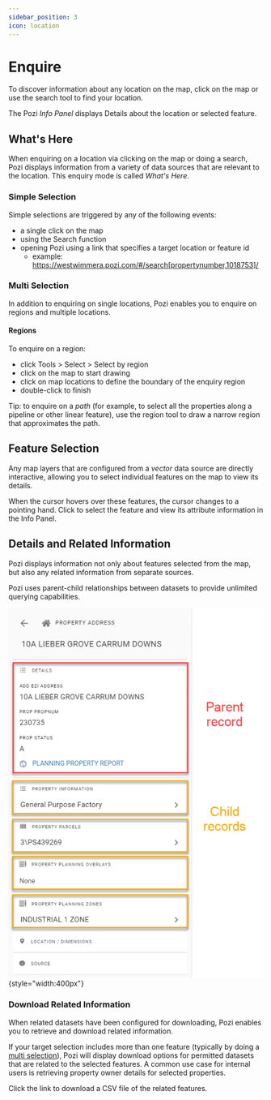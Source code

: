 ```yaml
---
sidebar_position: 3
icon: location
---
```


# Enquire

To discover information about any location on the map, click on the map or use the search tool to find your location.

The Pozi *Info Panel* displays Details about the location or selected feature.

## What's Here

When enquiring on a location via clicking on the map or doing a search, Pozi displays information from a variety of data sources that are relevant to the location. This enquiry mode is called *What's Here*.

### Simple Selection

Simple selections are triggered by any of the following events:

* a single click on the map
* using the Search function
* opening Pozi using a link that specifies a target location or feature id
  * example: https://westwimmera.pozi.com/#/search[propertynumber,1018753]/

### Multi Selection

In addition to enquiring on single locations, Pozi enables you to enquire on regions and multiple locations.

#### Regions

To enquire on a region:

* click Tools > Select > Select by region
* click on the map to start drawing
* click on map locations to define the boundary of the enquiry region
* double-click to finish

Tip: to enquire on a *path* (for example, to select all the properties along a pipeline or other linear feature), use the region tool to draw a narrow region that approximates the path.

## Feature Selection

Any map layers that are configured from a *vector* data source are directly interactive, allowing you to select individual features on the map to view its details.

When the cursor hovers over these features, the cursor changes to a pointing hand. Click to select the feature and view its attribute information in the Info Panel.

## Details and Related Information

Pozi displays information not only about features selected from the map, but also any related information from separate sources.

Pozi uses parent-child relationships between datasets to provide unlimited querying capabilities.

![](./img/info-panel-parent-and-child-records.png){style="width:400px"}

### Download Related Information

When related datasets have been configured for downloading, Pozi enables you to retrieve and download related information.

If your target selection includes more than one feature (typically by doing a [multi selection](#multi-selection)), Pozi will display download options for permitted datasets that are related to the selected features. A common use case for internal users is retrieving property owner details for selected properties.

Click the link to download a CSV file of the related features.
